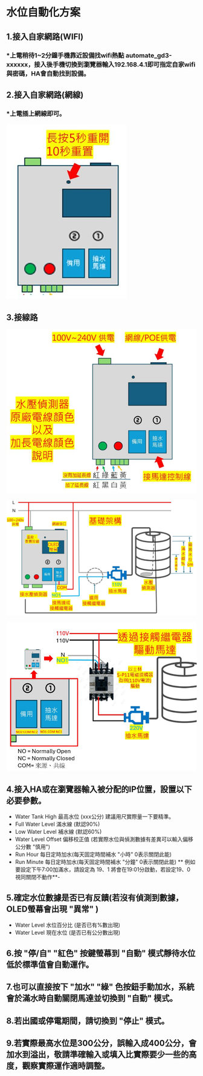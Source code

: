# 水位自動化方案
## 1.接入自家網路(WIFI)
### *上電稍待1~2分鐘手機靠近設備找wifi熱點 automate_gd3-xxxxxx，接入後手機切換到瀏覽器輸入192.168.4.1即可指定自家wifi與密碼，HA會自動找到設備。
## 2.接入自家網路(網線)
### *上電插上網線即可。
![081733](/WL_01/image/20250519_50.JPG)
## 3.接線路
![081733](/WL_01/image/20250519_52.JPG)

![081733](/WL_01/image/20250519_51.JPG)

![081733](/WL_01/image/20250519_54.JPG)

## 4.接入HA或在瀏覽器輸入被分配的IP位置，設置以下必要參數。
- Water Tank High 最高水位 (xxx公分) 建議用尺實際量一下要精準。
- Full Water Level 滿水線 (默認90%)
- Low Water Level 補水線 (默認60%)
- Water Level Offset 偏移校正值 (若實際水位與偵測數據有差異可以輸入偏移公分數 "慎用")
- Run Hour 每日定時加水(每天固定時間補水 "小時" 0表示關閉此能) 
- Run Minute 每日定時加水(每天固定時間補水 "分鐘" 0表示關閉此能)
  ** 例如要設定下午7:00加滿水，請設定為 19、1 將會在19:01分啟動，若設定19、0 視同關閉不動作**- 
## 5.確定水位數據是否已有反饋(若沒有偵測到數據，OLED螢幕會出現 "異常" )
- Water Level 水位百分比 (是否已有%數出現)
- Water Level 現在水位 (是否已有公分數出現)
## 6.按 "停/自" "紅色" 按鍵螢幕到 "自動" 模式靜待水位低於標準值會自動運作。
## 7.也可以直接按下 "加水" "綠" 色按鈕手動加水，系統會於滿水時自動關閉馬達並切換到 "自動" 模式。
## 8.若出國或停電期間，請切換到 "停止" 模式。
## 9.若實際最高水位是300公分，誤輸入成400公分，會加水到溢出，敬請準確輸入或填入比實際要少一些的高度，觀察實際運作適時調整。
